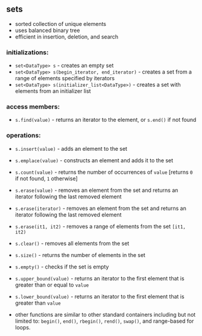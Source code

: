 ## sets

- sorted collection of unique elements
- uses balanced binary tree
- efficient in insertion, deletion, and search


### initializations:

- `set<DataType> s` - creates an empty set
- `set<DataType> s(begin_iterator, end_iterator)` - creates a set from a range of elements specified by iterators
- `set<DataType> s(initializer_list<DataType>)` - creates a set with elements from an initializer list


### access members:

- `s.find(value)` - returns an iterator to the element, or `s.end()` if not found


### operations:

- `s.insert(value)` - adds an element to the set
- `s.emplace(value)` - constructs an element and adds it to the set
- `s.count(value)` - returns the number of occurrences of `value` [returns `0` if not found, `1` otherwise]
- `s.erase(value)` - removes an element from the set and returns an iterator following the last removed element
- `s.erase(iterator)` - removes an element from the set and returns an iterator following the last removed element
- `s.erase(it1, it2)` - removes a range of elements from the set `[it1, it2)`
- `s.clear()` - removes all elements from the set
- `s.size()` - returns the number of elements in the set
- `s.empty()` - checks if the set is empty
- `s.upper_bound(value)` - returns an iterator to the first element that is greater than or equal to `value`
- `s.lower_bound(value)` - returns an iterator to the first element that is greater than `value`

- other functions are similar to other standard containers including but not limited to: `begin()`, `end()`, `rbegin()`, `rend()`, `swap()`, and range-based for loops.
